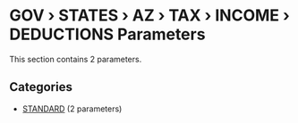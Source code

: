 # GOV › STATES › AZ › TAX › INCOME › DEDUCTIONS Parameters

This section contains 2 parameters.

## Categories

- [STANDARD](standard/index.md) (2 parameters)
